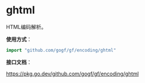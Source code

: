 
# ghtml

HTML编码解析。

**使用方式**：
```go
import "github.com/gogf/gf/encoding/ghtml"
```

**接口文档**：

https://pkg.go.dev/github.com/gogf/gf/encoding/ghtml

